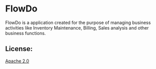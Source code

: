 # FlowDo

FlowDo is a application created for the purpose of managing business activities like Inventory Maintenance, Billing, Sales analysis and other business functions.

## License:
[Apache 2.0](https://choosealicense.com/licenses/apache-2.0/)
